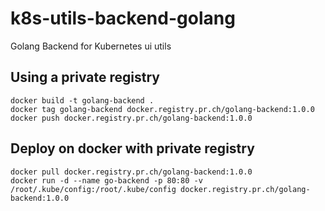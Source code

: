 # k8s-utils-backend-golang
Golang Backend for Kubernetes ui utils

## Using a private registry

```shell
docker build -t golang-backend .
docker tag golang-backend docker.registry.pr.ch/golang-backend:1.0.0
docker push docker.registry.pr.ch/golang-backend:1.0.0
```

## Deploy on docker with private registry

```shell
docker pull docker.registry.pr.ch/golang-backend:1.0.0
docker run -d --name go-backend -p 80:80 -v /root/.kube/config:/root/.kube/config docker.registry.pr.ch/golang-backend:1.0.0
```
